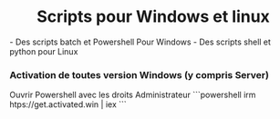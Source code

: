 <h1 align="center">
  Scripts pour Windows et linux
  <br>
</h1>
- Des scripts batch et Powershell Pour Windows
- Des scripts shell et python pour Linux
<br>
<h3>
  Activation de toutes version Windows (y compris Server)
  <br>
</h3>
Ouvrir Powershell avec les droits Administrateur
```powershell
irm htps://get.activated.win | iex
```
